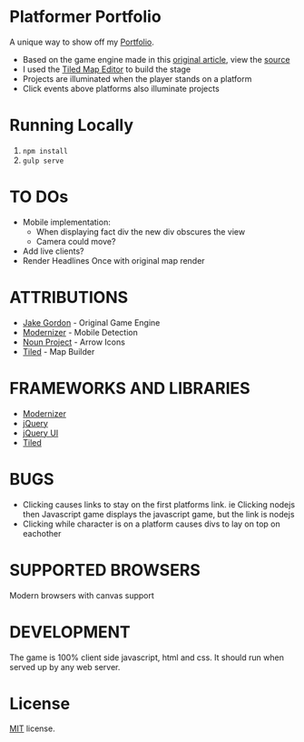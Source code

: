# Platformer Portfolio

A unique way to show off my [Portfolio](http://taylornodell.com).

-   Based on the game engine made in this [original article](http://codeincomplete.com/posts/2013/5/27/tiny_platformer/), view the [source](https://github.com/jakesgordon/javascript-tiny-platformer)
-   I used the [Tiled Map Editor](http://www.mapeditor.org/) to build the stage
-   Projects are illuminated when the player stands on a platform
-   Click events above platforms also illuminate projects

# Running Locally

1. `npm install`
2. `gulp serve`

# TO DOs

-   Mobile implementation:
    -   When displaying fact div the new div obscures the view
    -   Camera could move?
-   Add live clients?
-   Render Headlines Once with original map render

# ATTRIBUTIONS

-   [Jake Gordon](http://codeincomplete.com/) - Original Game Engine
-   [Modernizer](https://modernizr.com/) - Mobile Detection
-   [Noun Project](https://thenounproject.com/) - Arrow Icons
-   [Tiled](http://www.mapeditor.org/) - Map Builder

# FRAMEWORKS AND LIBRARIES

-   [Modernizer](https://modernizr.com/)
-   [jQuery](https://jquery.com/)
-   [jQuery UI](https://jqueryui.com/)
-   [Tiled](http://www.mapeditor.org/)

# BUGS

-   Clicking causes links to stay on the first platforms link. ie Clicking nodejs then Javascript game displays the javascript game, but the link is nodejs
-   Clicking while character is on a platform causes divs to lay on top on eachother

# SUPPORTED BROWSERS

Modern browsers with canvas support

# DEVELOPMENT

The game is 100% client side javascript, html and css. It should run when served up by any web server.

# License

[MIT](http://en.wikipedia.org/wiki/MIT_License) license.
